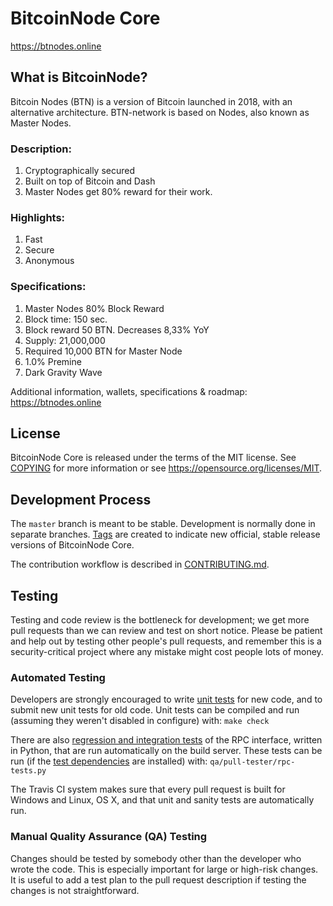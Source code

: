 BitcoinNode Core
===============================


https://btnodes.online


What is BitcoinNode?
----------------

Bitcoin Nodes (BTN) is a version of Bitcoin launched in 2018, with an alternative architecture. BTN-network is based on Nodes, also known as Master Nodes.

### Description:

1. Cryptographically secured
2. Built on top of Bitcoin and Dash
3. Master Nodes get 80% reward for their work.

### Highlights:

1. Fast
2. Secure
3. Anonymous

### Specifications:

1. Master Nodes 80% Block Reward
2. Block time: 150 sec.
3. Block reward 50 BTN. Decreases 8,33% YoY  
4. Supply: 21,000,000
5. Required 10,000 BTN for Master Node
6. 1.0% Premine
7. Dark Gravity Wave


Additional information, wallets, specifications & roadmap: https://btnodes.online


License
-------

BitcoinNode Core is released under the terms of the MIT license. See [COPYING](COPYING) for more
information or see https://opensource.org/licenses/MIT.

Development Process
-------------------

The `master` branch is meant to be stable. Development is normally done in separate branches.
[Tags](https://github.com/btnodes/btnodes/tags) are created to indicate new official,
stable release versions of BitcoinNode Core.

The contribution workflow is described in [CONTRIBUTING.md](CONTRIBUTING.md).

Testing
-------

Testing and code review is the bottleneck for development; we get more pull
requests than we can review and test on short notice. Please be patient and help out by testing
other people's pull requests, and remember this is a security-critical project where any mistake might cost people
lots of money.

### Automated Testing

Developers are strongly encouraged to write [unit tests](/doc/unit-tests.md) for new code, and to
submit new unit tests for old code. Unit tests can be compiled and run
(assuming they weren't disabled in configure) with: `make check`

There are also [regression and integration tests](/qa) of the RPC interface, written
in Python, that are run automatically on the build server.
These tests can be run (if the [test dependencies](/qa) are installed) with: `qa/pull-tester/rpc-tests.py`

The Travis CI system makes sure that every pull request is built for Windows
and Linux, OS X, and that unit and sanity tests are automatically run.

### Manual Quality Assurance (QA) Testing

Changes should be tested by somebody other than the developer who wrote the
code. This is especially important for large or high-risk changes. It is useful
to add a test plan to the pull request description if testing the changes is
not straightforward.
